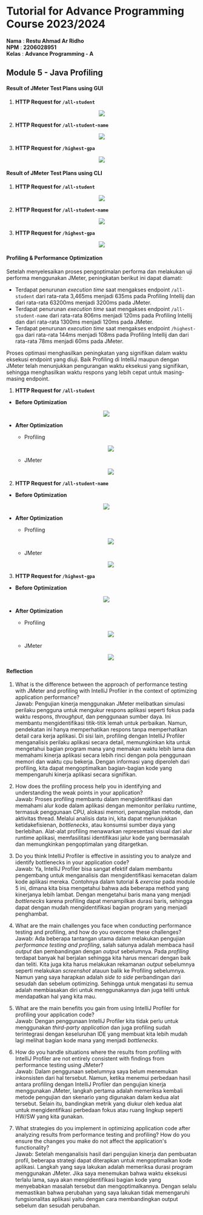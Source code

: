 # Tutorial for Advance Programming Course 2023/2024

**Nama** : **Restu Ahmad Ar Ridho** <br/>
**NPM** : **2206028951** <br/>
**Kelas** : **Advance Programming - A**

## Module 5 - Java Profiling

#### Result of JMeter Test Plans using GUI

1. **HTTP Request for `/all-student`**
<p align="center">
  <img src="src\main\resources\static\images\jmeter1-gui.jpg" />
</p>

2. **HTTP Request for `/all-student-name`**
<p align="center">
  <img src="src\main\resources\static\images\jmeter2-gui.jpg" />
</p>

3. **HTTP Request for `/highest-gpa`**
<p align="center">
  <img src="src\main\resources\static\images\jmeter3-gui.jpg" />
</p>

#### Result of JMeter Test Plans using CLI

1. **HTTP Request for `/all-student`**
<p align="center">
  <img src="src\main\resources\static\images\jmeter1-cli.jpg" />
</p>

2. **HTTP Request for `/all-student-name`**
<p align="center">
  <img src="src\main\resources\static\images\jmeter2-cli.jpg" />
</p>

3. **HTTP Request for `/highest-gpa`**
<p align="center">
  <img src="src\main\resources\static\images\jmeter3-cli.jpg" />
</p>

#### Profiling & Performance Optimization

Setelah menyelesaikan proses pengoptimalan performa dan melakukan uji performa menggunakan JMeter, peningkatan berikut ini dapat diamati:

- Terdapat penurunan _execution time_ saat mengakses endpoint `/all-student` dari rata-rata 3,465ms menjadi 635ms pada Profiling Intellij dan dari rata-rata 63200ms menjadi 3200ms pada JMeter.
- Terdapat penurunan _execution time_ saat mengakses endpoint `/all-student-name` dari rata-rata 806ms menjadi 120ms pada Profiling Intellij dan dari rata-rata 1300ms menjadi 120ms pada JMeter.
- Terdapat penurunan _execution time_ saat mengakses endpoint `/highest-gpa` dari rata-rata 144ms menjadi 108ms pada Profiling Intellij dan dari rata-rata 78ms menjadi 60ms pada JMeter.

Proses optimasi menghasilkan peningkatan yang signifikan dalam waktu eksekusi endpoint yang diuji. Baik Profiling di IntelliJ maupun dengan JMeter telah menunjukkan pengurangan waktu eksekusi yang signifikan, sehingga menghasilkan waktu respons yang lebih cepat untuk masing-masing endpoint.

1. **HTTP Request for `/all-student`**

- **Before Optimization**
  <p align="center">
    <img src="src\main\resources\static\images\before-profiling-1.jpg" />
  </p>

- **After Optimization**
  - Profiling
    <p align="center">
      <img src="src\main\resources\static\images\after-profiling-1.jpg" />
    </p>
  - JMeter
    <p align="center">
      <img src="src\main\resources\static\images\after-jmeter-1.jpg" />
    </p>

2. **HTTP Request for `/all-student-name`**

- **Before Optimization**
  <p align="center">
    <img src="src\main\resources\static\images\before-profiling-2.jpg" />
  </p>

- **After Optimization**
  - Profiling
    <p align="center">
      <img src="src\main\resources\static\images\after-profiling-2.jpg" />
    </p>
  - JMeter
    <p align="center">
      <img src="src\main\resources\static\images\after-jmeter-2.jpg" />
    </p>

3. **HTTP Request for `/highest-gpa`**

- **Before Optimization**
  <p align="center">
    <img src="src\main\resources\static\images\before-profiling-3.jpg" />
  </p>

- **After Optimization**
  - Profiling
    <p align="center">
      <img src="src\main\resources\static\images\after-profiling-3.jpg" />
    </p>
  - JMeter
    <p align="center">
      <img src="src\main\resources\static\images\after-jmeter-3.jpg" />
    </p>

#### Reflection

1. What is the difference between the approach of performance testing with JMeter and profiling with IntelliJ Profiler in the context of optimizing application performance?  
   Jawab: Pengujian kinerja menggunakan JMeter melibatkan simulasi perilaku pengguna untuk mengukur respons aplikasi seperti fokus pada waktu respons, _throughput_, dan penggunaan sumber daya. Ini membantu mengidentifikasi titik-titik lemah untuk perbaikan. Namun, pendekatan ini hanya memperhatikan respons tanpa memperhatikan detail cara kerja aplikasi. Di sisi lain, profiling dengan IntelliJ Profiler menganalisis perilaku aplikasi secara detail, memungkinkan kita untuk mengetahui bagian program mana yang memakan waktu lebih lama dan memahami kinerja aplikasi secara lebih rinci dengan pola penggunaan memori dan waktu cpu bekerja. Dengan informasi yang diperoleh dari profiling, kita dapat mengoptimalkan bagian-bagian kode yang mempengaruhi kinerja aplikasi secara signifikan.

2. How does the profiling process help you in identifying and understanding the weak points in your application?  
   Jawab: Proses profiling membantu dalam mengidentifikasi dan memahami alur kode dalam aplikasi dengan memonitor perilaku runtime, termasuk penggunaan CPU, alokasi memori, pemanggilan metode, dan aktivitas thread. Melalui analisis data ini, kita dapat menunjukkan ketidakefisienan, _bottlenecks_, atau konsumsi sumber daya yang berlebihan. Alat-alat profiling menawarkan representasi visual dari alur runtime aplikasi, memfasilitasi identifikasi jalur kode yang bermasalah dan memungkinkan pengoptimalan yang ditargetkan.

3. Do you think IntelliJ Profiler is effective in assisting you to analyze and identify bottlenecks in your application code?  
   Jawab: Ya, IntelliJ Profiler bisa sangat efektif dalam membantu pengembang untuk menganalisis dan mengidentifikasi kemacetan dalam kode aplikasi mereka. Contohnya dalam tutorial & _exercise_ pada module 5 ini, dimana kita bisa mengetahui bahwa ada beberapa method yang kinerjanya lebih lambat. Dengan mengetahui baris mana yang menjadi _bottlenecks_ karena profiling dapat menampilkan durasi baris, sehingga dapat dengan mudah mengidentifikasi bagian program yang menjadi penghambat.

4. What are the main challenges you face when conducting performance testing and profiling, and how do you overcome these challenges?  
   Jawab: Ada beberapa tantangan utama dalam melakukan pengujian _performance testing and profiling_, salah satunya adalah membaca hasil _output_ dan pembandingan dengan _output_ sebelumnya. Pada _profiling_ terdapat banyak hal berjalan sehingga kita harus mencari dengan baik dan teliti. Kita juga kita harus melakukan rekamanan _output_ sebelumnya seperti melakukan _screenshot_ atauun balik ke Profiling sebelumnya. Namun yang saya harapkan adalah _side to side_ perbandingan dari sesudah dan sebelum optimizing. Sehingga untuk mengatasi itu semua adalah membiasakan diri untuk menggunakannya dan juga teliti untuk mendapatkan hal yang kita mau.

5. What are the main benefits you gain from using IntelliJ Profiler for profiling your application code?  
   Jawab: Dengan penggunaan IntelliJ Profiler kita tidak perlu untuk menggunakan _third-party application_ dan juga profiling sudah terintegrasi dengan keseluruhan IDE yang membuat kita lebih mudah lagi melihat bagian kode mana yang menjadi _bottlenecks_.

6. How do you handle situations where the results from profiling with IntelliJ Profiler are not entirely consistent with findings from performance testing using JMeter?  
   Jawab: Dalam penggunaan sebelumnya saya belum menemukan inkonsisten dari hal tersebut. Namun, ketika menemui perbedaan hasil antara profiling dengan IntelliJ Profiler dan pengujian kinerja menggunakan JMeter, langkah pertama adalah memeriksa kembali metode pengujian dan skenario yang digunakan dalam kedua alat tersebut. Selain itu, bandingkan metrik yang diukur oleh kedua alat untuk mengidentifikasi perbedaan fokus atau ruang lingkup seperti HW/SW yang kita gunakan.

7. What strategies do you implement in optimizing application code after analyzing results from performance testing and profiling? How do you ensure the changes you make do not affect the application's functionality?  
   Jawab: Setelah menganalisis hasil dari pengujian kinerja dan pembuatan profil, beberapa strategi dapat diterapkan untuk mengoptimalkan kode aplikasi. Langkah yang saya lakukan adalah memeriksa durasi program menggunakan JMeter. Jika saya menemukan bahwa waktu eksekusi terlalu lama, saya akan mengidentifikasi bagian kode yang menyebabkan masalah tersebut dan mengoptimalkannya. Dengan selalu memastikan bahwa perubahan yang saya lakukan tidak memengaruhi fungsionalitas aplikasi yaitu dengan cara membandingkan output sebelum dan sesudah perubahan.
